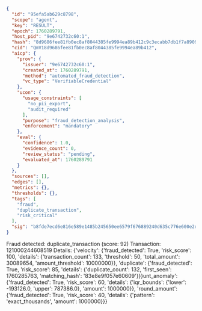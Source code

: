```json
{
  "id": "95efa5ab629c8798",
  "scope": "agent",
  "key": "RESULT",
  "epoch": 1760289791,
  "host_pid": "9e6742732c60:1",
  "hash": "8d9686fee81fb0ec8af8044385fe9994ea89b412c9c3ecabb7db1f7a8909122b",
  "cid": "QmV18d9686fee81fb0ec8af8044385fe9994ea89b412",
  "aicp": {
    "prov": {
      "issuer": "9e6742732c60:1",
      "created_at": 1760289791,
      "method": "automated_fraud_detection",
      "vc_type": "VerifiableCredential"
    },
    "ucon": {
      "usage_constraints": [
        "no_pii_export",
        "audit_required"
      ],
      "purpose": "fraud_detection_analysis",
      "enforcement": "mandatory"
    },
    "eval": {
      "confidence": 1.0,
      "evidence_count": 0,
      "review_status": "pending",
      "evaluated_at": 1760289791
    }
  },
  "sources": [],
  "edges": [],
  "metrics": {},
  "thresholds": {},
  "tags": [
    "fraud",
    "duplicate_transaction",
    "risk_critical"
  ],
  "sig": "b8fde7ecd6e816e589e1485b245650ee6579f676889240d635c776e600e2d355"
}
```

Fraud detected: duplicate_transaction (score: 92)
Transaction: 121000244608519
Details: {'velocity': {'fraud_detected': True, 'risk_score': 100, 'details': {'transaction_count': 133, 'threshold': 50, 'total_amount': 30089654, 'amount_threshold': 10000000}}, 'duplicate': {'fraud_detected': True, 'risk_score': 85, 'details': {'duplicate_count': 132, 'first_seen': 1760285763, 'matching_hash': '83e8e9f057e60609'}}}unt_anomaly': {'fraud_detected': True, 'risk_score': 60, 'details': {'iqr_bounds': {'lower': -193126.0, 'upper': 787386.0}, 'amount': 1000000}}, 'round_amount': {'fraud_detected': True, 'risk_score': 40, 'details': {'pattern': 'exact_thousands', 'amount': 1000000}}}
